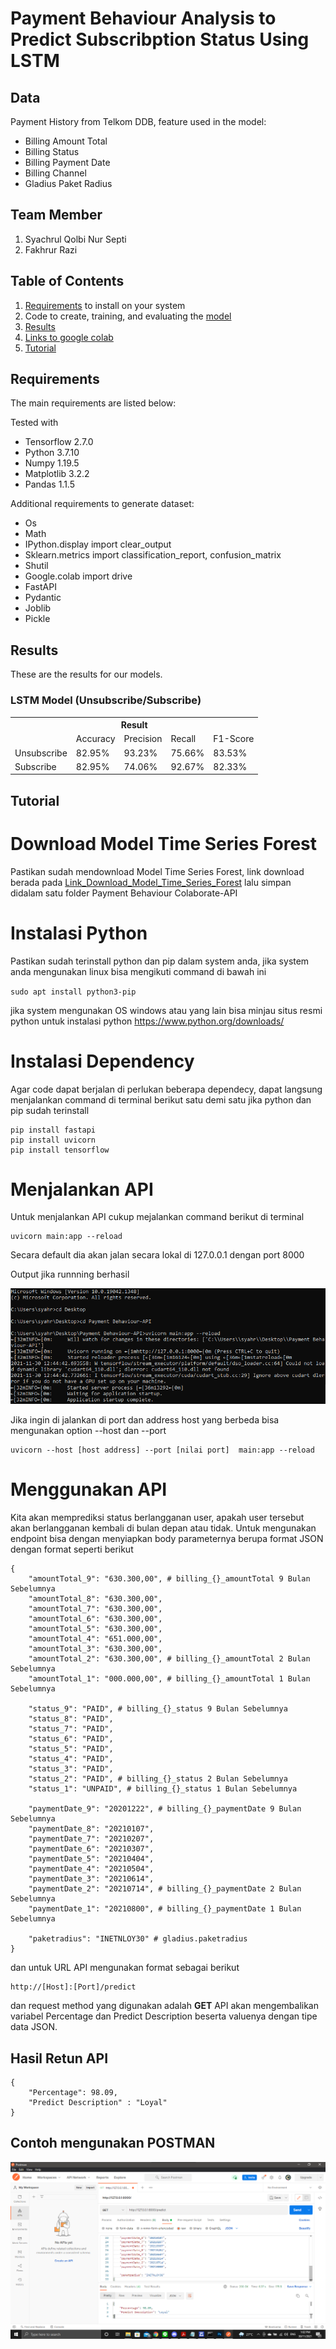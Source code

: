 # Payment Behaviour Analysis to Predict Subscribption Status Using LSTM

## Data
Payment History from Telkom DDB, feature used in the model:
* Billing Amount Total
* Billing Status
* Billing Payment Date
* Billing Channel
* Gladius Paket Radius

## Team Member
1. Syachrul Qolbi Nur Septi
2. Fakhrur Razi

## Table of Contents
1. [Requirements](#requirements) to install on your system
2. Code to create, training, and evaluating the [model](Behaviour_Payment.ipynb)
3. [Results](#results)
4. [Links to google colab](https://colab.research.google.com/drive/17y3vGCJMIQ4a7-We2jWhOlCaDOYyyRSF#scrollTo=NIO8Mq6K9SKQ)
5. [Tutorial](#tutorial)

## Requirements

The main requirements are listed below:

Tested with 
* Tensorflow 2.7.0
* Python 3.7.10
* Numpy 1.19.5
* Matplotlib 3.2.2
* Pandas 1.1.5

Additional requirements to generate dataset:

* Os
* Math
* IPython.display import clear_output
* Sklearn.metrics import classification_report, confusion_matrix
* Shutil
* Google.colab import drive
* FastAPI
* Pydantic
* Joblib
* Pickle


## Results
These are the results for our models.

### LSTM Model (Unsubscribe/Subscribe)
<div class="tg-wrap"><table class="tg">
  <tr>
    <th class="tg-7btt" colspan="6">Result</th>
  </tr>
  <tr>
    <td class="tg-7btt"></td>
    <td class="tg-7btt">Accuracy</td>
    <td class="tg-7btt">Precision</td>
    <td class="tg-7btt">Recall</td>
    <td class="tg-7btt">F1-Score</td>
  </tr>
  <tr>
    <td class="tg-c3ow">Unsubscribe</td>
    <td class="tg-c3ow">82.95%</td>
    <td class="tg-c3ow">93.23%</td>
    <td class="tg-c3ow">75.66%</td>
    <td class="tg-c3ow">83.53%</td>
  </tr>
  <tr>
    <td class="tg-c3ow">Subscribe</td>
    <td class="tg-c3ow">82.95%</td>
    <td class="tg-c3ow">74.06%</td>
    <td class="tg-c3ow">92.67%</td>
    <td class="tg-c3ow">82.33%</td>
  </tr>
</table></div>

## Tutorial
# Download Model Time Series Forest

Pastikan sudah mendownload Model Time Series Forest, link download berada pada [Link_Download_Model_Time_Series_Forest](https://drive.google.com/file/d/1yyFohbYDOACLY6e_iknS2-jgQBtL7Jf0/view?usp=sharing) lalu simpan didalam satu folder Payment Behaviour Colaborate-API

# Instalasi Python

Pastikan sudah terinstall python dan pip dalam system anda, jika system anda mengunakan linux bisa mengikuti command di bawah ini

`
sudo apt install python3-pip
`

jika system mengunakan OS windows atau yang lain bisa minjau situs resmi python untuk instalasi python https://www.python.org/downloads/

# Instalasi Dependency 
Agar code dapat berjalan di perlukan beberapa dependecy, dapat langsung menjalankan command di terminal berikut satu demi satu jika python dan pip sudah terinstall

```
pip install fastapi
pip install uvicorn
pip install tensorflow
```

# Menjalankan API
Untuk menjalankan API cukup mejalankan command berikut di terminal
```
uvicorn main:app --reload
```
Secara default dia akan jalan secara lokal di 127.0.0.1 dengan port 8000 

Output jika runnning berhasil

![image](/Images/Output_Uvicorn.png) 

Jika ingin di jalankan di port dan address host yang berbeda bisa mengunakan option --host dan --port
```
uvicorn --host [host address] --port [nilai port]  main:app --reload 
```

# Menggunakan API
Kita akan memprediksi status berlangganan user, apakah user tersebut akan berlangganan kembali di bulan depan atau tidak. Untuk mengunakan endpoint bisa dengan menyiapkan body parameternya berupa format JSON dengan format seperti berikut

```
{
    "amountTotal_9": "630.300,00", # billing_{}_amountTotal 9 Bulan Sebelumnya
    "amountTotal_8": "630.300,00",
    "amountTotal_7": "630.300,00",
    "amountTotal_6": "630.300,00",
    "amountTotal_5": "630.300,00",
    "amountTotal_4": "651.000,00",
    "amountTotal_3": "630.300,00",
    "amountTotal_2": "630.300,00", # billing_{}_amountTotal 2 Bulan Sebelumnya
    "amountTotal_1": "000.000,00", # billing_{}_amountTotal 1 Bulan Sebelumnya

    "status_9": "PAID", # billing_{}_status 9 Bulan Sebelumnya
    "status_8": "PAID",
    "status_7": "PAID",
    "status_6": "PAID",
    "status_5": "PAID",
    "status_4": "PAID",
    "status_3": "PAID",
    "status_2": "PAID", # billing_{}_status 2 Bulan Sebelumnya
    "status_1": "UNPAID", # billing_{}_status 1 Bulan Sebelumnya

    "paymentDate_9": "20201222", # billing_{}_paymentDate 9 Bulan Sebelumnya
    "paymentDate_8": "20210107", 
    "paymentDate_7": "20210207",
    "paymentDate_6": "20210307",
    "paymentDate_5": "20210404",
    "paymentDate_4": "20210504",
    "paymentDate_3": "20210614",
    "paymentDate_2": "20210714", # billing_{}_paymentDate 2 Bulan Sebelumnya
    "paymentDate_1": "20210800", # billing_{}_paymentDate 1 Bulan Sebelumnya

    "paketradius": "INETNLOY30" # gladius.paketradius
}
```
dan untuk URL API mengunakan format sebagai berikut
```
http://[Host]:[Port]/predict
```
dan request method yang digunakan adalah **GET** 
API akan mengembalikan variabel Percentage dan Predict Description beserta valuenya dengan tipe data JSON.

## Hasil Retun API
```
{
    "Percentage": 98.09,
    "Predict Description" : "Loyal"
}
```
## Contoh mengunakan POSTMAN
![image](/Images/Contoh_Postman.png)
